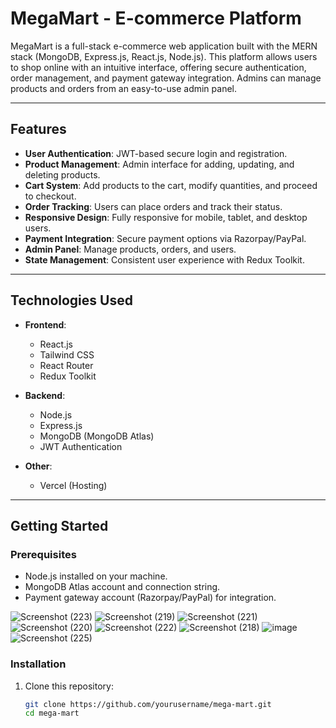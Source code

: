 # MegaMart - E-commerce Platform

MegaMart is a full-stack e-commerce web application built with the MERN stack (MongoDB, Express.js, React.js, Node.js). This platform allows users to shop online with an intuitive interface, offering secure authentication, order management, and payment gateway integration. Admins can manage products and orders from an easy-to-use admin panel.

---

## Features

- **User Authentication**: JWT-based secure login and registration.
- **Product Management**: Admin interface for adding, updating, and deleting products.
- **Cart System**: Add products to the cart, modify quantities, and proceed to checkout.
- **Order Tracking**: Users can place orders and track their status.
- **Responsive Design**: Fully responsive for mobile, tablet, and desktop users.
- **Payment Integration**: Secure payment options via Razorpay/PayPal.
- **Admin Panel**: Manage products, orders, and users.
- **State Management**: Consistent user experience with Redux Toolkit.

---

## Technologies Used

- **Frontend**:
  - React.js
  - Tailwind CSS
  - React Router
  - Redux Toolkit

- **Backend**:
  - Node.js
  - Express.js
  - MongoDB (MongoDB Atlas)
  - JWT Authentication

- **Other**:
  - Vercel (Hosting)

---

## Getting Started

### Prerequisites

- Node.js installed on your machine.
- MongoDB Atlas account and connection string.
- Payment gateway account (Razorpay/PayPal) for integration.

![Screenshot (223)](https://github.com/user-attachments/assets/7bacba44-8994-4fbc-8e5f-552de38977b8)
![Screenshot (219)](https://github.com/user-attachments/assets/89623d67-51e4-4ec2-8bfe-4d281c387c6b)
![Screenshot (221)](https://github.com/user-attachments/assets/a3854864-3599-47d5-921a-2e25458df94d)
![Screenshot (220)](https://github.com/user-attachments/assets/b2b7d837-78fe-4ff4-9333-d618dd370ac5)
![Screenshot (222)](https://github.com/user-attachments/assets/de0e8e30-e4da-48f0-b087-3f25acc93a51)
![Screenshot (218)](https://github.com/user-attachments/assets/72a18944-1326-4370-aa28-7052af32a755)
![image](https://github.com/user-attachments/assets/8059fe5d-ca4f-416a-8219-25d20c790b44)
![Screenshot (225)](https://github.com/user-attachments/assets/971f43e0-bd3d-4b01-b7c4-5213b749b006)


### Installation

1. Clone this repository:

   ```bash
   git clone https://github.com/yourusername/mega-mart.git
   cd mega-mart
